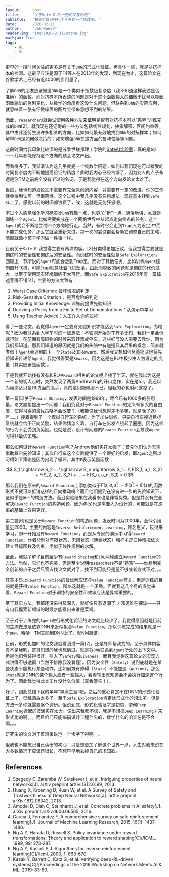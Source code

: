 ```yaml
---
layout:     post
title:      "关于Safe DL的一些论文及想法"
subtitle:   "算是对自己挣扎半年多的一个梳理吧。"
date:       2020-02-11
author:     "JohnReese"
header-img: "img/2020-2-11/stone.jpg"
mathjax: True
tags:
    - RL
    - ML
---
```


更早的一段时间关注的更多是有关于`DNN`的形式化验证。再具体一些，就是对抗样本的检测。这最早应该是源于[1]等人在2013年的发现，到现在为止，这篇论文在谷歌学术上已经有近4000的引用量了。

了解`DNN`的朋友应该知道`DNN`是一个类似于指数级复杂度（我不知道这样表述是否准确）的函数。而对抗样本所表述的问题是对于这个函数输入的细微干扰可以导致函数输出的急剧变化。从数学的角度看这没什么问题，但联系到`DNN`的实际应用，就意味着一张有细微噪声的图片会带来意想不到的结果。

因此，`researchers`就尝试使用各种方法来证明是否有对抗样本可以“愚弄”训练完成的`DNN`[2]。就我现在还记得的一些方法包括线性规划，抽象解释，区间约束等。其中由此还衍生出许多相关的方向，比如如何最有效地找到`DNN`的对抗样本；如何解释`DNN`是如何做决策的；如何增强`DNN`在这方面的鲁棒性等等问题。

这段时间给我印象比较深的是苏黎世联邦理工学院的[SafeAI实验室](http://safeai.ethz.ch/)，真的是tql——几年都能保持这个方向的顶会论文产出。

而看得多了，我渐渐认为这几乎就是一个纯数学问题：如何以我们现在可以接受的时间复杂度内不断地提高验证的精度？此时我内心已经气馁了，因为别人的点子永远是你TM之前完全没有听过的名词，于是我觉得在这个方向发论文太难了。

当然，我也知道发论文不需要有完全原创的内容，只需要有一定的改进，你的工作就会得到认可。但很遗憾，这个过程中我几乎没有任何想法。现在基本转到`Safe RL`上了，感觉以前的时间都浪费了，唉，这就是无能狂怒吧。

不过个人感觉强化学习确实比`DNN`有趣一点，也更加“新”一点。通俗地讲，`RL`就是训练一个`Agent`。比如需要完成在一个网格世界中从起点走向终点的任务，这个`Agent`就会不断地尝试四个方向地行走。当然，有时它会走到`Trap`(人为设定)中而不能完成任务，那么它就会重新来过。每一次的尝试都会帮助它调整自己的策略，简直就像小孩子学习做一件事一样。

目前关于`Safe RL`我觉得主要有两块内容。[3]分类得更加细致，但我觉得主要就是训练时的安全性和训练后的安全性。而训练时的安全性就是`Safe Exploration`。回顾上一节所说的`Agent`可能会走到Trap里，而对于其他任务，比如训练`Agent`控制直升飞机，可能Trap就意味着飞机坠落，由此而导致的问题就是训练的代价过大，以至于使用现实环境训练不太可行。而`Safe Exploration`在2015年有一篇综述写得不错[4]，主要的方法大致有：
1. Worst Case Criterion: 最坏情况的判定
2. Risk-Sensitive Criterion： 是否危险的判定
3. Providing Initial Knowledge: 训练前提供先验知识
4. Deriving a Policy from a Finite Set of Demonstrations：从演示中学习
5. Using Teacher Advice：人工介入训练过程

看了一些论文，我觉得`Agent`一定要有先验知识才能达到`Safe Exploration`。为啥呢？因为我联系到人学车时的一些想法：不管刚开始对车有多无知，我们一定会低速行驶；在前面有障碍物的时候采取转弯或停车。这些细节没人需要去教你，因为我们都知道。那我们知道的原因就是我们的头脑中有碰撞及其后果的概念，简直就类似于`Agent`会遇到的下一个`State`及其Reward。然后我又想如何尽量简洁地将先验知识传递给`Agent`，我觉得答案是`Reward`。因为这是在RL中极少由人为设定的变量（其实应该是函数）。   

于是我就开始找有没有和RL中`Reward`相关的论文呢？找了半天，就在我以为这是一个新的切入点时，突然发现了两篇Andrew Ng的开山之作，实在是tql，我还以为吴恩达只是DL方面的高手，真的是只能佩服不已。但我的心也瞬间就凉了。

第一篇[5]关于`Reward Shaping`，发表时间是1999年，距今已有1000多的引用量。论文直接提出一个问题：我们究竟对于`Reward Function`的定义有多大的自由度，使得习得的最优策略不会改变？（我能说我也想得差不多嘛，就是晚了20年。。。）接着提到了一个模拟自行车的系统，为了加快训练，只要自行车接近目标系统就会给予正向奖励，结果你猜怎么着，自行车在出发点绕起了圈圈。因为这样的行为不会受到负奖励。也就是说，设计有问题的`Reward Function`会导致`Agent`习得非最优策略。

那么如何设计`Reward Function`呢？Andrew他们实在太强了：首先他们认为无需借助其它先验知识；其次自行车这个实验提供了一个很好的启发，即`Agent`之所以习得如下策略是因为出现了循环，其中`F`表示奖励函数：

$$
S_1 \rightarrow S_2 ... \rightarrow S_n \rightarrow S_1 ...\\
F(S_1, a_1, S_2) + F(S_2, a_2, S_3) + ... + F(S_n, a_n, S_1) > 0
$$

那么我们在原来的`Reward Function`上添加类似于$F(s, a, s^{'}) = \Phi(s^{'}) - \Phi(s)$的函数形式不就可以抵消这样的正向推动吗？而且他们提到在没有进一步的先验知识下，这似乎是`唯一`的构造方法。而且实验结果在我看来也是非常优秀。但是并没有完全解决`Reward Function`的构造问题，因为$\Phi(s)$也是需要人为设计的，可能就是在原来的基础上效果更好。

第二篇[6]也是关于`Reward Function`的构造问题，发表时间为2000年，至今引用量近2000。主要的内容是`Inverse Reinforcement Learning`，顾名思义，反过来学习，即一开始没有`Reward Function`，而是从专家的演示中习得`Reward Function`。作者分别对有限状态，无限状态（连续状态）和样本迹三种情况依次建立目标函数及约束，类似于线性规划的求解。

至此，我就了解了目前至少有`Reward Shaping`和`IRL`两种建立`Reward Function`的方法。当然，它们也不完美，但是至少说明researchers不是“戆笃”——你想到完全创新的点子之后只管去找论文就对了，找不到可能只是量不够或者方式不对。。。

其实本质上`Reward Function`的最优解应该与`Value Function`有关，但是训练的目的就是获得`Value Function`，所以这就是一个矛盾。但就我这几个月的直觉来看，`Reward Function`对于训练的安全性和效率应该是异常重要的。

至于其它方法，我都还没来得及深入，就好像只有退潮了,才知道谁在裸泳——只有自我摸索新领域的时候才能看出来谁是菜鸡。

至于对于训练完的`Agent`进行形式化验证的论文就比较少了。我觉得原因就是目前的主流做法是依靠DNN来近似拟合`Value Function`。所以训练完成的结果就是一个`DNN`，哈哈，TM又回到DNN上了，就NM离谱。

目前，形式化加`RL`的论文我就看到过一篇[7]，还是导师帮我找的。至于具体内容真不是我吹，这哥们想的我也想到过，就是将`DNN`联系到`Agent`所处的上下文中。但是他们包装得很好，引入了`Safety`和`Liveness`。而且我觉得这篇论文的实现方式讲得不够透彻（当然不排除我没看懂）。因为安全性（`Safety`）说到底就是在某些状态不能执行某些动作，比如前方有障碍（`State`）不能加速（`Action`）。那么`State`就是DNN的某个输入或者一些输入，看看输出就知道会不会执行加速这个行为了。因此我觉得此类工作没什么价值（真香警告！）。

好了，到此总结下我的半年“裸泳生涯”吧。之后的重心肯定不在DNN的形式化验证上了，已经落后太多了。至于`Safe Exploration`肯定比形式化的想法多，但是方法一多你就需要逐个调研。但说到底，形式化验证才是初衷，奈何`Deep Learning`掀起的波澜实在太大。说出来我都不信，我是不想搞`Deep Learning`才来形式化的啊。。。而且咱们只能搞搞设计工程什么的，数学什么的咱实在是不会啊。。。

研究生的论文对于菜鸡来说岂一个惨字了得啊。。。

但我也不能忘记自己读研的初心：只是想更加了解这个世界一点，人生对我来说在大多数情况下应该还很长，不想早早地丢掉自己的求知欲。

## References
1. Szegedy C, Zaremba W, Sutskever I, et al. Intriguing properties of neural networks[J]. arXiv preprint arXiv:1312.6199, 2013.
2. Huang X, Kroening D, Ruan W, et al. A Survey of Safety and Trustworthiness of Deep Neural Networks[J]. arXiv preprint arXiv:1812.08342, 2018.
3. Amodei D, Olah C, Steinhardt J, et al. Concrete problems in AI safety[J]. arXiv preprint arXiv:1606.06565, 2016.
4. Garcıa J, Fernández F. A comprehensive survey on safe reinforcement learning[J]. Journal of Machine Learning Research, 2015, 16(1): 1437-1480.
5. Ng A Y, Harada D, Russell S. Policy invariance under reward transformations: Theory and application to reward shaping[C]//ICML. 1999, 99: 278-287.
6. Ng A Y, Russell S J. Algorithms for inverse reinforcement learning[C]//Icml. 2000, 1: 663-670.
7. Kazak Y, Barrett C, Katz G, et al. Verifying deep-RL-driven systems[C]//Proceedings of the 2019 Workshop on Network Meets AI & ML. 2019: 83-89.